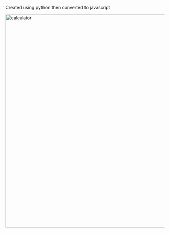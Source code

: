 Created using python then converted to javascript 

<img width="674" alt="calculator" src="https://github.com/jerryvelasco/calculator/assets/28275566/75a4a9f4-da56-46af-ac5d-08acad7c02e8">

